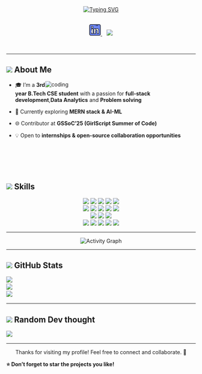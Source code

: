 <!-- Typing animation introduction -->
<div align="center">
  <a href="https://git.io/typing-svg">
    <img src="https://readme-typing-svg.herokuapp.com?font=Poppins&weight=700&size=30&duration=2500&pause=800&color=3E92CC&center=true&vCenter=true&multiline=true&repeat=false&width=850&height=100&lines=Hi%2C+I'm+Darshan+Parmar+👋;A+Passionate+Learner+%26+Developer+🚀" alt="Typing SVG"/>
  </a>
</div>
</br>


<!-- Social Links -->
<div align="center">
  <p>
    <a href="https://www.linkedin.com/in/parmar-darshan/">
      <img height="30" src="https://raw.githubusercontent.com/8bithemant/8bithemant/master/linkedin.png?raw=true">
    </a>&nbsp;&nbsp;
    <a href="mailto:darshan0302parmar@gmail.com">
      <img height="30" src="https://th.bing.com/th/id/OIP.9sT4UWsRfFiy6vPydv3_-QHaHO?pid=ImgDet&rs=1">
    </a>
  </p>
</div>
</br>

---
<!-- About Me section with animated GIF and short description -->
## <img src="https://media2.giphy.com/media/QssGEmpkyEOhBCb7e1/giphy.gif?cid=ecf05e47a0n3gi1bfqntqmob8g9aid1oyj2wr3ds3mg700bl&rid=giphy.gif" width="25" /> About Me  

<img align="right" alt="coding" width="400" src="https://github.com/user-attachments/assets/91f25005-e501-4705-8816-e4523548c790" />

- 🎓 I’m a **3rd year B.Tech CSE student** with a passion for **full-stack development**,**Data Analytics** and **Problem solving**
  
- 🌱 Currently exploring **MERN stack & AI-ML**
  
- 🌐 Contributor at **GSSoC’25 (GirlScript Summer of Code)**
  
- 💡 Open to **internships & open-source collaboration opportunities**
<br><br><br>
<br><br><br>




## <img src="https://media2.giphy.com/media/QssGEmpkyEOhBCb7e1/giphy.gif?cid=ecf05e47a0n3gi1bfqntqmob8g9aid1oyj2wr3ds3mg700bl&rid=giphy.gif" width ="25"><b> Skills</b>

<p align="center">
  <img src="https://img.shields.io/badge/Python-3776AB?style=for-the-badge&logo=python&logoColor=white"/>
  <img src="https://img.shields.io/badge/JavaScript-F7DF1E?style=for-the-badge&logo=javascript&logoColor=black"/>
  <img src="https://img.shields.io/badge/PHP-777BB4?style=for-the-badge&logo=php&logoColor=white"/>
  <img src="https://img.shields.io/badge/Java-ED8B00?style=for-the-badge&logo=openjdk&logoColor=white"/>
  <img src="https://img.shields.io/badge/SQL-003B57?style=for-the-badge&logo=mysql&logoColor=white"/>
  <br/>
  <img src="https://img.shields.io/badge/HTML5-E34F26?style=for-the-badge&logo=html5&logoColor=white"/>
  <img src="https://img.shields.io/badge/CSS3-1572B6?style=for-the-badge&logo=css3&logoColor=white"/>
  <img src="https://img.shields.io/badge/Bootstrap-563D7C?style=for-the-badge&logo=bootstrap&logoColor=white"/>
  <img src="https://img.shields.io/badge/TailwindCSS-38B2AC?style=for-the-badge&logo=tailwind-css&logoColor=white"/>
  <img src="https://img.shields.io/badge/jQuery-0769AD?style=for-the-badge&logo=jquery&logoColor=white"/>
  <br/>
  <img src="https://img.shields.io/badge/Node.js-43853D?style=for-the-badge&logo=node.js&logoColor=white"/>
  <img src="https://img.shields.io/badge/MySQL-005C84?style=for-the-badge&logo=mysql&logoColor=white"/>
  <img src="https://img.shields.io/badge/SQLite-07405E?style=for-the-badge&logo=sqlite&logoColor=white"/>
  <br/>
  <img src="https://img.shields.io/badge/Streamlit-FF4B4B?style=for-the-badge&logo=streamlit&logoColor=white"/>
  <img src="https://img.shields.io/badge/Git-F05032?style=for-the-badge&logo=git&logoColor=white"/>
  <img src="https://img.shields.io/badge/GitHub-181717?style=for-the-badge&logo=github&logoColor=white"/>
  <img src="https://img.shields.io/badge/Google_Cloud-4285F4?style=for-the-badge&logo=google-cloud&logoColor=white"/>
  <img src="https://img.shields.io/badge/SAP-0FAAFF?style=for-the-badge&logo=sap&logoColor=white"/>
</p>

---

<!-- 📈 GitHub Activity Graph -->
<div align="center">
    <img src="https://github-readme-activity-graph.vercel.app/graph?username=darshan02parmar&theme=github-dark&hide_border=true&area=true" alt="Activity Graph" />
</div>

---
<!-- GitHub Stats Section -->
## <img src="https://media.giphy.com/media/iY8CRBdQXODJSCERIr/giphy.gif" width="35" /> GitHub Stats

<!-- General stats card -->
<img src="https://github-readme-stats.vercel.app/api?username=darshan02parmar&theme=blue-green&hide_border=false&include_all_commits=true&count_private=true" width="450" />
<br/>
<!-- Streak stats -->
<img src="https://streak-stats.demolab.com/?user=darshan02parmar&theme=blue-green&hide_border=false" width="450" />
<br/>
<!-- Most used languages -->
<img src="https://github-readme-stats.vercel.app/api/top-langs/?username=darshan02parmar&layout=compact&theme=blue-green&hide_border=false" width="450" />

---

<!-- Developer quote widget -->
## <img src="https://media2.giphy.com/media/QssGEmpkyEOhBCb7e1/giphy.gif?cid=ecf05e47a0n3gi1bfqntqmob8g9aid1oyj2wr3ds3mg700bl&rid=giphy.gif" width="25" /> Random Dev thought
![](https://quotes-github-readme.vercel.app/api?type=horizontal&theme=tokyonight)

---

<div align="center">
  Thanks for visiting my profile! Feel free to connect and collaborate. 🚀
</div>

**⭐ Don’t forget to star the projects you like!**  


